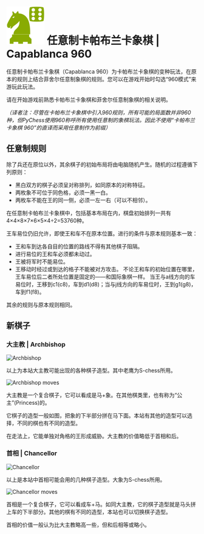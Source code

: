 # ![Capablanca960](https://github.com/gbtami/pychess-variants/blob/master/static/icons/caparandom.svg) 任意制卡帕布兰卡象棋 | Capablanca 960

任意制卡帕布兰卡象棋（Capablanca 960）为卡帕布兰卡象棋的变种玩法，在原本的规则上结合菲舍尔任意制象棋的规则。您可以在游戏开始时勾选“960模式”来游玩此玩法。

请在开始游戏前熟悉卡帕布兰卡象棋和菲舍尔任意制象棋的相关说明。

*（译者注：尽管在卡帕布兰卡象棋中引入960规则，所有可能的局面数并非960种，但PyChess使用960称呼所有使用任意制的象棋玩法。因此不使用“卡帕布兰卡象棋 960”的直译而采用任意制作为前缀）*

## 任意制规则

除了兵还在原位以外，其余棋子的初始布局将由电脑随机产生。随机的过程遵循下列原则：

- 黑白双方的棋子必须呈对称排列，如同原本的对称特征。
- 两枚象不可位于同色格，必须一黑一白。
- 两枚车不能在王的同一侧，必须一左一右（可以不相邻）。

在任意制卡帕布兰卡象棋中，包括基本布局在内，棋盘初始排列一共有4×4×8×7×6×5×4÷2=53760种。

王车易位仍旧允许，即使王和车不在原本位置。进行的条件与原本规则基本一致：

- 王和车到达各自目的位置的路线不得有其他棋子阻隔。
- 进行易位的王和车必须都未动过。
- 王被将军时不能易位。
- 王移动时经过或到达的格子不能被对方攻击。
  不论王和车的初始位置在哪里，王车易位后二者所处位置是固定的——和国际象棋一样。
  当王与a线方向的车易位时，王移到c1(c8)，车到d1(d8)；当与j线方向的车易位时，王到g1(g8)，车到f1(f8)。

其余的规则与原本规则相同。

## 新棋子

### 大主教 | Archbishop

![Archbishop](https://github.com/gbtami/pychess-variants/blob/master/static/images/CVariantsGuide/Princesses.png)

以上为本站大主教可能出现的各种棋子造型。其中老鹰为S-chess所用。

![Archbishop moves](https://github.com/gbtami/pychess-variants/blob/master/static/images/CVariantsGuide/Archbishop.png)

大主教是一个复合棋子，它可以看成是马+象。在其他棋类里，也有称为“公主”(Princess)的。

它棋子的造型一般如图，把象的下半部分拼在马下面。本站有其他的造型可以选择，不同的棋也有不同的造型。

在走法上，它能单独对角格的王形成威胁。大主教的价值略低于首相和后。

### 首相 | Chancellor

![Chancellor](https://github.com/gbtami/pychess-variants/blob/master/static/images/CVariantsGuide/Empresses.png)

以上是本站中首相可能会用的几种棋子造型。大象为S-chess所用。

![Chancellor moves](https://github.com/gbtami/pychess-variants/blob/master/static/images/CVariantsGuide/Chancellor.png)

首相是一个复合棋子，它可以看成车+马。如同大主教，它的棋子造型就是马头拼上车的下半部分。其他的棋有不同的造型，本站也可以切换棋子造型。

首相的价值一般认为比大主教略高一些，但和后相等或略小。
